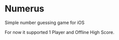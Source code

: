 Numerus
=======

Simple number guessing game for iOS

For now it supported 1 Player and Offline High Score.

